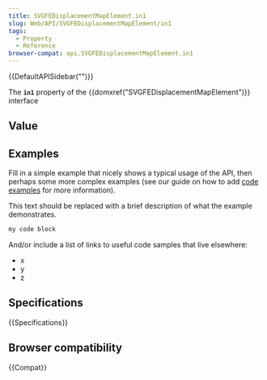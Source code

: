 ```yaml
---
title: SVGFEDisplacementMapElement.in1
slug: Web/API/SVGFEDisplacementMapElement/in1
tags:
  - Property
  - Reference
browser-compat: api.SVGFEDisplacementMapElement.in1
---
```

{{DefaultAPISidebar("")}}

The **`in1`** property of the {{domxref("SVGFEDisplacementMapElement")}} interface 

## Value



## Examples

Fill in a simple example that nicely shows a typical usage of the API, then perhaps some more complex examples (see our guide on how to add [code examples](/en-US/docs/MDN/Contribute/Structures/Code_examples) for more information).

This text should be replaced with a brief description of what the example demonstrates.

```js
my code block
```

And/or include a list of links to useful code samples that live elsewhere:

*   x
*   y
*   z

## Specifications

{{Specifications}}

## Browser compatibility

{{Compat}}


